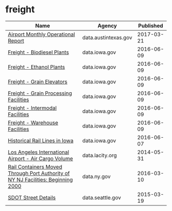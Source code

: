 # freight

Name | Agency | Published
---- | ---- | ---------
[Airport Monthly Operational Report](../socrata/67kt-ykxh.md) | data.austintexas.gov | 2017-03-21
[Freight - Biodiesel Plants](../socrata/rx6n-da6a.md) | data.iowa.gov | 2016-06-09
[Freight - Ethanol Plants](../socrata/jy2j-p83k.md) | data.iowa.gov | 2016-06-09
[Freight - Grain Elevators](../socrata/6mk8-ibfw.md) | data.iowa.gov | 2016-06-09
[Freight - Grain Processing Facilities](../socrata/acrz-53t5.md) | data.iowa.gov | 2016-06-09
[Freight - Intermodal Facilities](../socrata/94pv-pzzh.md) | data.iowa.gov | 2016-06-09
[Freight - Warehouse Facilities](../socrata/k66b-24hw.md) | data.iowa.gov | 2016-06-09
[Historical Rail Lines in Iowa](../socrata/htcw-ne8n.md) | data.iowa.gov | 2016-06-07
[Los Angeles International Airport - Air Cargo Volume](../socrata/tx7r-x3hp.md) | data.lacity.org | 2014-05-31
[Rail Containers Moved Through Port Authority of NY NJ Facilities: Beginning 2000](../socrata/v6t6-eb7h.md) | data.ny.gov | 2016-03-10
[SDOT Street Details](../socrata/njkx-jbip.md) | data.seattle.gov | 2015-03-19

